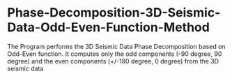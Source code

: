 # Phase-Decomposition-3D-Seismic-Data-Odd-Even-Function-Method
The Program performs the 3D Seismic Data Phase Decomposition based on Odd-Even function. It computes only the odd components (-90 degree, 90 degree) and the even components (+/-180 degree, 0 degree) from the 3D seismic data
